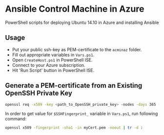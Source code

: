 # Ansible Control Machine in Azure

PowerShell scripts for deploying Ubuntu 14.10 in Azure and installing Ansible 

## Usage

* Put your public ssh-key as PEM-certificate to the `acminaz` folder.
* Fill out appropriate variables in `Vars.ps1`.
* Open `CreateHost.ps1` in PowerShell ISE. 
* Connect to your Azure subscription. 
* Hit 'Run Script' button in PowerShell ISE. 

## Generate a PEM-certificate from an Existing OpenSSH Private Key

```bash
openssl req -x509 -key <path_to_OpenSSH_private_key> -nodes -days 365 -newkey rsa:2048 -out myCert.pem
```
In order to get value for `$SSHFingerprint_` variable in `Vars.ps1`, run following command:
```bash
openssl x509 -fingerprint -sha1 -in myCert.pem -noout | tr -d :
```